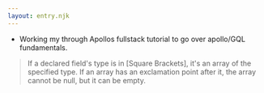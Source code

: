 ```yaml
---
layout: entry.njk
---
```


- Working my through Apollos fullstack tutorial to go over apollo/GQL fundamentals.

> If a declared field's type is in [Square Brackets], it's an array of the specified type. If an array has an exclamation point after it, the array cannot be null, but it can be empty.

